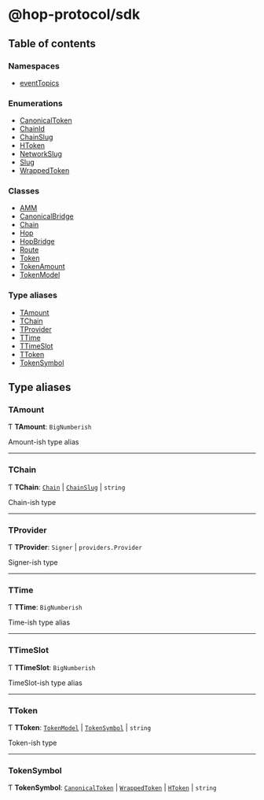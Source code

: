 # @hop-protocol/sdk

## Table of contents

### Namespaces

- [eventTopics](modules/eventTopics.md)

### Enumerations

- [CanonicalToken](enums/CanonicalToken.md)
- [ChainId](enums/ChainId.md)
- [ChainSlug](enums/ChainSlug.md)
- [HToken](enums/HToken.md)
- [NetworkSlug](enums/NetworkSlug.md)
- [Slug](enums/Slug.md)
- [WrappedToken](enums/WrappedToken.md)

### Classes

- [AMM](classes/AMM.md)
- [CanonicalBridge](classes/CanonicalBridge.md)
- [Chain](classes/Chain.md)
- [Hop](classes/Hop.md)
- [HopBridge](classes/HopBridge.md)
- [Route](classes/Route.md)
- [Token](classes/Token.md)
- [TokenAmount](classes/TokenAmount.md)
- [TokenModel](classes/TokenModel.md)

### Type aliases

- [TAmount](modules.md#tamount)
- [TChain](modules.md#tchain)
- [TProvider](modules.md#tprovider)
- [TTime](modules.md#ttime)
- [TTimeSlot](modules.md#ttimeslot)
- [TToken](modules.md#ttoken)
- [TokenSymbol](modules.md#tokensymbol)

## Type aliases

### <a id="tamount" name="tamount"></a> TAmount

Ƭ **TAmount**: `BigNumberish`

Amount-ish type alias

___

### <a id="tchain" name="tchain"></a> TChain

Ƭ **TChain**: [`Chain`](classes/Chain.md) \| [`ChainSlug`](enums/ChainSlug.md) \| `string`

Chain-ish type

___

### <a id="tprovider" name="tprovider"></a> TProvider

Ƭ **TProvider**: `Signer` \| `providers.Provider`

Signer-ish type

___

### <a id="ttime" name="ttime"></a> TTime

Ƭ **TTime**: `BigNumberish`

Time-ish type alias

___

### <a id="ttimeslot" name="ttimeslot"></a> TTimeSlot

Ƭ **TTimeSlot**: `BigNumberish`

TimeSlot-ish type alias

___

### <a id="ttoken" name="ttoken"></a> TToken

Ƭ **TToken**: [`TokenModel`](classes/TokenModel.md) \| [`TokenSymbol`](modules.md#tokensymbol) \| `string`

Token-ish type

___

### <a id="tokensymbol" name="tokensymbol"></a> TokenSymbol

Ƭ **TokenSymbol**: [`CanonicalToken`](enums/CanonicalToken.md) \| [`WrappedToken`](enums/WrappedToken.md) \| [`HToken`](enums/HToken.md) \| `string`
